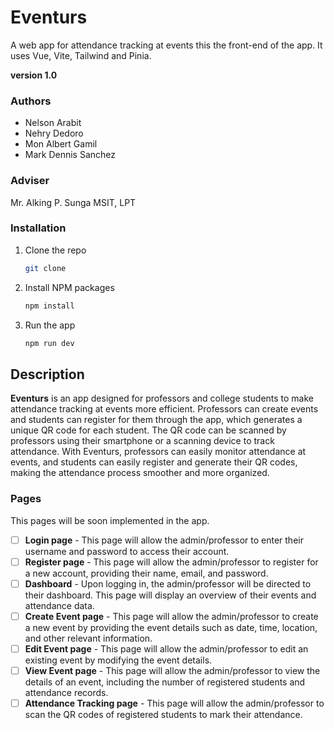 # Eventurs

A web app for attendance tracking at events this the front-end of the app. It uses Vue, Vite, Tailwind and Pinia.

**version 1.0**

### Authors

- Nelson Arabit
- Nehry Dedoro
- Mon Albert Gamil
- Mark Dennis Sanchez

### Adviser

Mr. Alking P. Sunga MSIT, LPT

### Installation

1. Clone the repo

   ```sh
   git clone
   ```

2. Install NPM packages

   ```sh
   npm install
   ```

3. Run the app

   ```sh
   npm run dev
   ```

## Description

**Eventurs** is an app designed for professors and college students to make attendance tracking at events more efficient. Professors can create events and students can register for them through the app, which generates a unique QR code for each student. The QR code can be scanned by professors using their smartphone or a scanning device to track attendance. With Eventurs, professors can easily monitor attendance at events, and students can easily register and generate their QR codes, making the attendance process smoother and more organized.

### Pages

This pages will be soon implemented in the app.

- [ ] **Login page** - This page will allow the admin/professor to enter their username and password to access their account.
- [ ] **Register page** - This page will allow the admin/professor to register for a new account, providing their name, email, and password.
- [ ] **Dashboard** - Upon logging in, the admin/professor will be directed to their dashboard. This page will display an overview of their events and attendance data.
- [ ] **Create Event page** - This page will allow the admin/professor to create a new event by providing the event details such as date, time, location, and other relevant information.
- [ ] **Edit Event page** - This page will allow the admin/professor to edit an existing event by modifying the event details.
- [ ] **View Event page** - This page will allow the admin/professor to view the details of an event, including the number of registered students and attendance records.
- [ ] **Attendance Tracking page** - This page will allow the admin/professor to scan the QR codes of registered students to mark their attendance.
